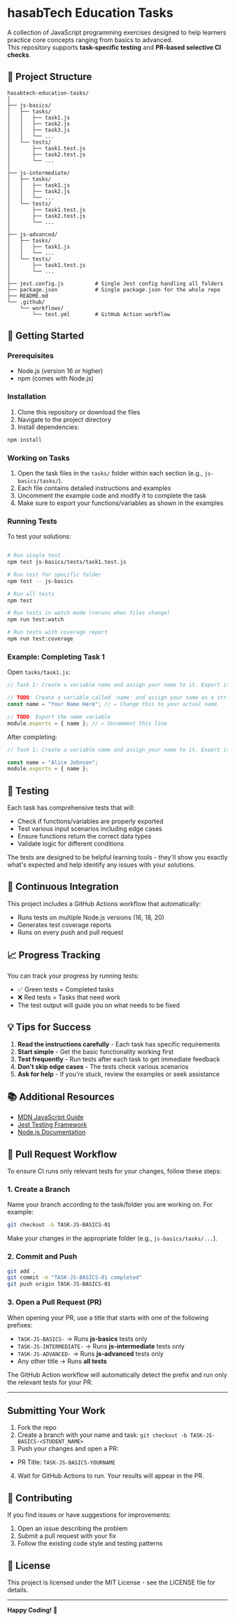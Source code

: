 # hasabTech Education Tasks

A collection of JavaScript programming exercises designed to help learners practice core concepts ranging from basics to advanced.  
This repository supports **task-specific testing** and **PR-based selective CI checks**.

## 📁 Project Structure

```
hasabtech-education-tasks/
│
├── js-basics/
│   ├── tasks/
│   │   ├── task1.js
│   │   ├── task2.js
│   │   ├── task3.js
│   │   └── ...
│   └── tests/
│       ├── task1.test.js
│       ├── task2.test.js
│       └── ...
│
├── js-intermediate/
│   ├── tasks/
│   │   ├── task1.js
│   │   ├── task2.js
│   │   └── ...
│   └── tests/
│       ├── task1.test.js
│       ├── task2.test.js
│       └── ...
│
├── js-advanced/
│   ├── tasks/
│   │   ├── task1.js
│   │   └── ...
│   └── tests/
│       ├── task1.test.js
│       └── ...
│
├── jest.config.js          # Single Jest config handling all folders
├── package.json            # Single package.json for the whole repo
├── README.md
└── .github/
    └── workflows/
        └── test.yml        # GitHub Action workflow
```

## 🚀 Getting Started

### Prerequisites
- Node.js (version 16 or higher)
- npm (comes with Node.js)

### Installation

1. Clone this repository or download the files
2. Navigate to the project directory
3. Install dependencies:

```bash
npm install
```

### Working on Tasks

1. Open the task files in the `tasks/` folder within each section (e.g., `js-basics/tasks/`).
2. Each file contains detailed instructions and examples
3. Uncomment the example code and modify it to complete the task
4. Make sure to export your functions/variables as shown in the examples

### Running Tests

To test your solutions:

```bash

# Run single test
npm test js-basics/tests/task1.test.js

# Run test for specific folder
npm test -- js-basics

# Run all tests
npm test

# Run tests in watch mode (reruns when files change)
npm run test:watch

# Run tests with coverage report
npm run test:coverage
```

### Example: Completing Task 1

Open `tasks/task1.js`:

```javascript
// Task 1: Create a variable name and assign your name to it. Export it.

// TODO: Create a variable called 'name' and assign your name as a string
const name = "Your Name Here"; // ← Change this to your actual name

// TODO: Export the name variable
module.exports = { name }; // ← Uncomment this line
```

After completing:

```javascript
// Task 1: Create a variable name and assign your name to it. Export it.

const name = "Alice Johnson";
module.exports = { name };
```

## 🧪 Testing

Each task has comprehensive tests that will:
- Check if functions/variables are properly exported
- Test various input scenarios including edge cases
- Ensure functions return the correct data types
- Validate logic for different conditions

The tests are designed to be helpful learning tools - they'll show you exactly what's expected and help identify any issues with your solutions.

## 🤖 Continuous Integration

This project includes a GitHub Actions workflow that automatically:
- Runs tests on multiple Node.js versions (16, 18, 20)
- Generates test coverage reports
- Runs on every push and pull request

## 📈 Progress Tracking

You can track your progress by running tests:
- ✅ Green tests = Completed tasks
- ❌ Red tests = Tasks that need work
- The test output will guide you on what needs to be fixed

## 💡 Tips for Success

1. **Read the instructions carefully** - Each task has specific requirements
2. **Start simple** - Get the basic functionality working first
3. **Test frequently** - Run tests after each task to get immediate feedback
4. **Don't skip edge cases** - The tests check various scenarios
5. **Ask for help** - If you're stuck, review the examples or seek assistance

## 📚 Additional Resources

- [MDN JavaScript Guide](https://developer.mozilla.org/en-US/docs/Web/JavaScript/Guide)
- [Jest Testing Framework](https://jestjs.io/docs/getting-started)
- [Node.js Documentation](https://nodejs.org/en/docs/)


## 🤖 Pull Request Workflow

To ensure CI runs only relevant tests for your changes, follow these steps:

### 1. Create a Branch

Name your branch according to the task/folder you are working on. For example:

```bash
git checkout -b TASK-JS-BASICS-01
```

Make your changes in the appropriate folder (e.g., `js-basics/tasks/...`).

### 2. Commit and Push

```bash
git add .
git commit -m "TASK-JS-BASICS-01 completed"
git push origin TASK-JS-BASICS-01
```

### 3. Open a Pull Request (PR)

When opening your PR, use a title that starts with one of the following prefixes:

- `TASK-JS-BASICS-` → Runs **js-basics** tests only
- `TASK-JS-INTERMEDIATE-` → Runs **js-intermediate** tests only
- `TASK-JS-ADVANCED-` → Runs **js-advanced** tests only
- Any other title → Runs **all tests**

The GitHub Action workflow will automatically detect the prefix and run only the relevant tests for your PR.

---

## Submitting Your Work
1. Fork the repo
2. Create a branch with your name and task:
`git checkout -b TASK-JS-BASICS-<STUDENT_NAME>`
3. Push your changes and open a PR:
- PR Title: `TASK-JS-BASICS-YOURNAME`
4. Wait for GitHub Actions to run. Your results will appear in the PR.



## 🤝 Contributing

If you find issues or have suggestions for improvements:
1. Open an issue describing the problem
2. Submit a pull request with your fix
3. Follow the existing code style and testing patterns

## 📄 License

This project is licensed under the MIT License - see the LICENSE file for details.

---

**Happy Coding! 🚀**
